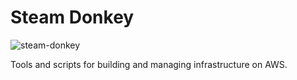 # Steam Donkey

![steam-donkey]

Tools and scripts for building and managing infrastructure on AWS.

[steam-donkey]: https://upload.wikimedia.org/wikipedia/commons/f/fe/Dolbeer-patent-1.jpg "Steam Donkey"



